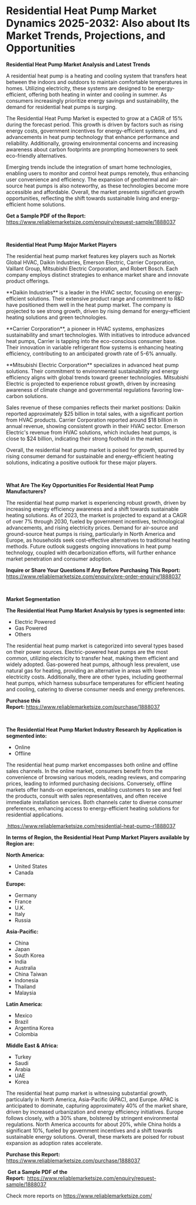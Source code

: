<p><h1>Residential Heat Pump Market Dynamics 2025-2032: Also about Its Market Trends, Projections, and Opportunities</h1></p><p><strong>Residential Heat Pump Market Analysis and Latest Trends</strong></p>
<p><p>A residential heat pump is a heating and cooling system that transfers heat between the indoors and outdoors to maintain comfortable temperatures in homes. Utilizing electricity, these systems are designed to be energy-efficient, offering both heating in winter and cooling in summer. As consumers increasingly prioritize energy savings and sustainability, the demand for residential heat pumps is surging.</p><p>The Residential Heat Pump Market is expected to grow at a CAGR of 15% during the forecast period. This growth is driven by factors such as rising energy costs, government incentives for energy-efficient systems, and advancements in heat pump technology that enhance performance and reliability. Additionally, growing environmental concerns and increasing awareness about carbon footprints are prompting homeowners to seek eco-friendly alternatives. </p><p>Emerging trends include the integration of smart home technologies, enabling users to monitor and control heat pumps remotely, thus enhancing user convenience and efficiency. The expansion of geothermal and air-source heat pumps is also noteworthy, as these technologies become more accessible and affordable. Overall, the market presents significant growth opportunities, reflecting the shift towards sustainable living and energy-efficient home solutions.</p></p>
<p><strong>Get a Sample PDF of the Report:&nbsp;</strong> <a href="https://www.reliablemarketsize.com/enquiry/request-sample/1888037?utm_campaign=2276&utm_medium=2&utm_source=Github&utm_content=ia&utm_term=20022025&utm_id=residential-heat-pump">https://www.reliablemarketsize.com/enquiry/request-sample/1888037</a></p>
<p>&nbsp;</p>
<p><strong>Residential Heat Pump Major Market Players</strong></p>
<p><p>The residential heat pump market features key players such as Nortek Global HVAC, Daikin Industries, Emerson Electric, Carrier Corporation, Vaillant Group, Mitsubishi Electric Corporation, and Robert Bosch. Each company employs distinct strategies to enhance market share and innovate product offerings.</p><p>**Daikin Industries** is a leader in the HVAC sector, focusing on energy-efficient solutions. Their extensive product range and commitment to R&D have positioned them well in the heat pump market. The company is projected to see strong growth, driven by rising demand for energy-efficient heating solutions and green technologies.</p><p>**Carrier Corporation**, a pioneer in HVAC systems, emphasizes sustainability and smart technologies. With initiatives to introduce advanced heat pumps, Carrier is tapping into the eco-conscious consumer base. Their innovation in variable refrigerant flow systems is enhancing heating efficiency, contributing to an anticipated growth rate of 5-6% annually.</p><p>**Mitsubishi Electric Corporation** specializes in advanced heat pump solutions. Their commitment to environmental sustainability and energy efficiency aligns with global trends toward greener technologies. Mitsubishi Electric is projected to experience robust growth, driven by increasing awareness of climate change and governmental regulations favoring low-carbon solutions.</p><p>Sales revenue of these companies reflects their market positions: Daikin reported approximately $25 billion in total sales, with a significant portion from HVAC products. Carrier Corporation reported around $18 billion in annual revenue, showing consistent growth in their HVAC sector. Emerson Electric's revenue from HVAC solutions, which includes heat pumps, is close to $24 billion, indicating their strong foothold in the market.</p><p>Overall, the residential heat pump market is poised for growth, spurred by rising consumer demand for sustainable and energy-efficient heating solutions, indicating a positive outlook for these major players.</p></p>
<p>&nbsp;</p>
<p><strong>What Are The Key Opportunities For Residential Heat Pump Manufacturers?</strong></p>
<p><p>The residential heat pump market is experiencing robust growth, driven by increasing energy efficiency awareness and a shift towards sustainable heating solutions. As of 2023, the market is projected to expand at a CAGR of over 7% through 2030, fueled by government incentives, technological advancements, and rising electricity prices. Demand for air-source and ground-source heat pumps is rising, particularly in North America and Europe, as households seek cost-effective alternatives to traditional heating methods. Future outlook suggests ongoing innovations in heat pump technology, coupled with decarbonization efforts, will further enhance market penetration and consumer adoption.</p></p>
<p><strong>Inquire or Share Your Questions If Any Before Purchasing This Report:</strong> <a href="https://www.reliablemarketsize.com/enquiry/pre-order-enquiry/1888037?utm_campaign=2276&utm_medium=2&utm_source=Github&utm_content=ia&utm_term=20022025&utm_id=residential-heat-pump">https://www.reliablemarketsize.com/enquiry/pre-order-enquiry/1888037</a></p>
<p>&nbsp;</p>
<p><strong>Market Segmentation</strong></p>
<p><strong>The Residential Heat Pump Market Analysis by types is segmented into:</strong></p>
<p><ul><li>Electric Powered</li><li>Gas Powered</li><li>Others</li></ul></p>
<p><p>The residential heat pump market is categorized into several types based on their power sources. Electric-powered heat pumps are the most common, utilizing electricity to transfer heat, making them efficient and widely adopted. Gas-powered heat pumps, although less prevalent, use natural gas for heating, providing an alternative in areas with lower electricity costs. Additionally, there are other types, including geothermal heat pumps, which harness subsurface temperatures for efficient heating and cooling, catering to diverse consumer needs and energy preferences.</p></p>
<p><strong>Purchase this Report:&nbsp;</strong><a href="https://www.reliablemarketsize.com/purchase/1888037?utm_campaign=2276&utm_medium=2&utm_source=Github&utm_content=ia&utm_term=20022025&utm_id=residential-heat-pump">https://www.reliablemarketsize.com/purchase/1888037</a></p>
<p>&nbsp;</p>
<p><strong>The Residential Heat Pump Market Industry Research by Application is segmented into:</strong></p>
<p><ul><li>Online</li><li>Offline</li></ul></p>
<p><p>The residential heat pump market encompasses both online and offline sales channels. In the online market, consumers benefit from the convenience of browsing various models, reading reviews, and comparing prices, leading to informed purchasing decisions. Conversely, offline markets offer hands-on experiences, enabling customers to see and feel the products, consult with sales representatives, and often receive immediate installation services. Both channels cater to diverse consumer preferences, enhancing access to energy-efficient heating solutions for residential applications.</p></p>
<p><a href="https://www.reliablemarketsize.com/residential-heat-pump-r1888037?utm_campaign=2276&utm_medium=2&utm_source=Github&utm_content=ia&utm_term=20022025&utm_id=residential-heat-pump">&nbsp;https://www.reliablemarketsize.com/residential-heat-pump-r1888037</a></p>
<p><strong>In terms of Region, the Residential Heat Pump Market Players available by Region are:</strong></p>
<p>
    <p> <strong> North America: </strong>
        <ul>
            <li>United States</li>
            <li>Canada</li>
        </ul>
        </p> 
    <p> <strong> Europe: </strong>
        <ul>
            <li>Germany</li>
            <li>France</li>
            <li>U.K.</li>
            <li>Italy</li>
            <li>Russia</li>
        </ul>
        </p> 
    <p> <strong> Asia-Pacific: </strong>
        <ul>
            <li>China</li>
            <li>Japan</li>
            <li>South Korea</li>
            <li>India</li>
            <li>Australia</li>
            <li>China Taiwan</li>
            <li>Indonesia</li>
            <li>Thailand</li>
            <li>Malaysia</li>
        </ul>
        </p> 
    <p> <strong> Latin America: </strong>
        <ul>
            <li>Mexico</li>
            <li>Brazil</li>
            <li>Argentina Korea</li>
            <li>Colombia</li>
        </ul>
        </p> 
    <p> <strong> Middle East & Africa: </strong>
        <ul>
            <li>Turkey</li>
            <li>Saudi</li>
            <li>Arabia</li>
            <li>UAE</li>
            <li>Korea</li>
        </ul>
    </p>
    </p>
<p><p>The residential heat pump market is witnessing substantial growth, particularly in North America, Asia-Pacific (APAC), and Europe. APAC is anticipated to dominate, capturing approximately 40% of the market share, driven by increased urbanization and energy efficiency initiatives. Europe follows closely, with a 30% share, bolstered by stringent environmental regulations. North America accounts for about 20%, while China holds a significant 10%, fueled by government incentives and a shift towards sustainable energy solutions. Overall, these markets are poised for robust expansion as adoption rates accelerate.</p></p>
<p><strong>Purchase this Report: </strong><a href="https://www.reliablemarketsize.com/purchase/1888037?utm_campaign=2276&utm_medium=2&utm_source=Github&utm_content=ia&utm_term=20022025&utm_id=residential-heat-pump">https://www.reliablemarketsize.com/purchase/1888037</a></p>
<p>&nbsp;<strong>Get a Sample PDF of the Report:&nbsp;&nbsp;</strong><a href="https://www.reliablemarketsize.com/enquiry/request-sample/1888037?utm_campaign=2276&utm_medium=2&utm_source=Github&utm_content=ia&utm_term=20022025&utm_id=residential-heat-pump">https://www.reliablemarketsize.com/enquiry/request-sample/1888037</a></p>
<p><strong></strong></p>
<p>Check more reports on <a href="https://www.reliablemarketsize.com/?utm_campaign=2276&utm_medium=2&utm_source=Github&utm_content=ia&utm_term=20022025&utm_id=residential-heat-pump">https://www.reliablemarketsize.com/</a></p>